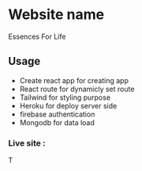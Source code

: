 # Website name 
Essences For Life 



## Usage
* Create react app for creating app
* React route for dynamicly set route
* Tailwind for styling purpose
* Heroku for deploy server side
* firebase authentication
* Mongodb for data load

### Live site :
T
